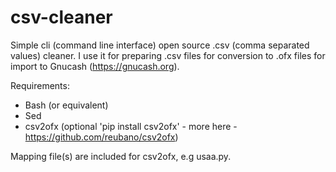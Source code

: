 # csv-cleaner
Simple cli (command line interface) open source .csv (comma separated values) cleaner. I use it for preparing .csv files for conversion to .ofx files for import to Gnucash (https://gnucash.org). 

Requirements:

* Bash (or equivalent) 
* Sed
* csv2ofx (optional 'pip install csv2ofx' - more here - https://github.com/reubano/csv2ofx)

Mapping file(s) are included for csv2ofx, e.g usaa.py.
